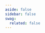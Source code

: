 ```yaml
---
aside: false
sidebar: false
swag:
  related: false
---
```


<script setup>
import SwagLinkLine from "./components/SwagLinkLine.vue";
</script>

<SwagLanding>
    <template #title>Automate, integrate & connect</template>
    <template #description>
        Shopware offers an extensive Admin API that allows for way more than just reading and writing data. Learn how to make the most of it and build integrations, connectors or imports.
    </template>
    <template #ctas>
        <PageRef page="/docs/concepts/api/" title="Kick start here and explore" sub="Dive into the basics of authentication, privileges, reading and writing data, working with errors." />
    </template>
    <template #exposed>
        <SwagLinkLine file="src/integrations.md" />
        <SwagLandingCardList>
            <template #title>Starter guides</template>
            <template #description>
                Here is a handful of tutorials to follow along that make you familiar with some of our concepts:
            </template>
            <template #cards>
                <PageRef page="/docs/guides/integrations-api/general-concepts/search-criteria">
                    <template #title>Criteria concept</template>
                    <template #sub>Understand the search criteria, a powerful concept to read, filter and aggregate data through the Admin API.</template>
                </PageRef>
                <PageRef page="https://shopware.stoplight.io/docs/admin-api/fdd24cc76f22d-order-overview">
                    <template #title>Automate processes</template>
                    <template #sub>Transition order or payment states, send out emails, clear caches - automation can make life a lot easier - and more efficient.</template>
                </PageRef>
                <PageRef page="https://shopware.stoplight.io/docs/admin-api/faf8f8e4e13a0-bulk-payloads">
                    <template #title>Bulk operations</template>
                    <template #sub>Perform multiple write operations like creating, updating and deleting simultaneously.</template>
                </PageRef>
            </template>
        </SwagLandingCardList>
        <SwagLandingCardList>
            <template #title>Highlights</template>
            <template #description>
                APIs in Shopware serve essential functions that enhance the functionality and integration capabilities of the e-commerce platform. Here are the primary functions of APIs in Shopware:
            </template>
            <div class="grid gap-8">
                <div class="grid md:grid-cols-2 gap-8">
                    <SwagCardSummary icon="storefront">
                        <template #title>Store-API</template>
                        <ul>
                            <li><a href="https://shopware.stoplight.io/docs/store-api/8e1d78252fa6f-authentication-and-authorisation">Authentication</a></li>
                            <li><a href="https://shopware.stoplight.io/docs/store-api/aa7ea5e14dea6-registering-a-customer">Customer Registration</a></li>
                            <li><a href="https://shopware.stoplight.io/docs/store-api/b56ebe18277c6-searching-for-products">Products Search</a></li>
                            <li><a href="https://shopware.stoplight.io/docs/store-api/22b27f0c6cff7-working-with-the-cart">Cart Management</a></li>
                            <li><a href="https://shopware.stoplight.io/docs/store-api/8218801e50fe5-handling-the-payment">Payment Handling</a></li>
                            <li><a href="https://shopware.stoplight.io/docs/store-api/7b972a75a8d8d-shopware-store-api">Store-API Endpoints References</a></li>
                        </ul>
                    </SwagCardSummary>
                    <SwagCardSummary icon="warehouse">
                        <template #title>Admin-API</template>
                        <ul>
                            <li><a href="https://shopware.stoplight.io/docs/admin-api/8e1d78252fa6f-authentication">Authentication</a></li>
                            <li><a href="https://shopware.stoplight.io/docs/admin-api/e51cf55ab14a4-product-management">Product Management</a></li>
                            <li><a href="https://shopware.stoplight.io/docs/admin-api/c042ae0cd330f-media-management">Media Management</a></li>
                            <li><a href="https://shopware.stoplight.io/docs/admin-api/3be386a26c0f9-document-management">Document Management</a></li>
                            <li><a href="https://shopware.stoplight.io/docs/admin-api/fdd24cc76f22d-order-management">Order Management</a></li>
                            <li><a href="https://shopware.stoplight.io/docs/admin-api/s92t5mvj387wz-cms-management">CMS Management</a></li>
                            <li><a href="https://shopware.stoplight.io/docs/admin-api/8d53c59b2e6bc-shopware-admin-api">Admin-API Endpoints Reference</a></li>
                        </ul>
                    </SwagCardSummary>
                </div>
            </div>
        </SwagLandingCardList>
    </template>
</SwagLanding>

